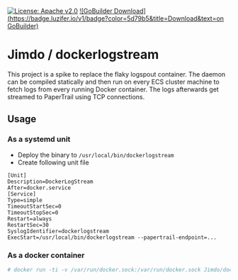 [![License: Apache v2.0](https://badge.luzifer.io/v1/badge?color=5d79b5&title=license&text=Apache+v2.0)](http://www.apache.org/licenses/LICENSE-2.0)
[![GoBuilder Download](https://badge.luzifer.io/v1/badge?color=5d79b5&title=Download&text=on GoBuilder)](https://gobuilder.me/github.com/Jimdo/dockerlogstream)


# Jimdo / dockerlogstream

This project is a spike to replace the flaky logspout container. The daemon can be compiled statically and then run on every ECS cluster machine to fetch logs from every running Docker container. The logs afterwards get streamed to PaperTrail using TCP connections.

## Usage

### As a systemd unit

- Deploy the binary to `/usr/local/bin/dockerlogstream`
- Create following unit file

```
[Unit]
Description=DockerLogStream
After=docker.service
[Service]
Type=simple
TimeoutStartSec=0
TimeoutStopSec=0
Restart=always
RestartSec=30
SyslogIdentifier=dockerlogstream
ExecStart=/usr/local/bin/dockerlogstream --papertrail-endpoint=...
```

### As a docker container

```bash
# docker run -ti -v /var/run/docker.sock:/var/run/docker.sock Jimdo/dockerlogstream --papertrail-endpoint=...
```
